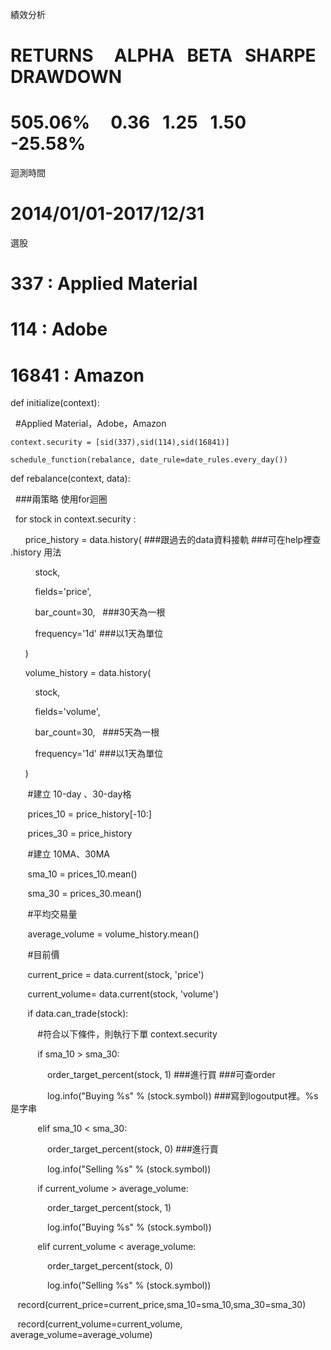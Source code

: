 績效分析
# RETURNS     ALPHA   BETA   SHARPE  DRAWDOWN
# 505.06%     0.36    1.25   1.50    -25.58%
迴測時間
# 2014/01/01-2017/12/31
選股
#  337  : Applied Material
#  114  : Adobe
# 16841 : Amazon


def initialize(context):

    #Applied Material，Adobe，Amazon
    
    context.security = [sid(337),sid(114),sid(16841)]
    
    schedule_function(rebalance, date_rule=date_rules.every_day())


def rebalance(context, data):

    ###兩策略 使用for迴圈
    
    for stock in context.security :
    
        price_history = data.history( ###跟過去的data資料接軌 ###可在help裡查 .history 用法
        
            stock,
            
            fields='price',
            
            bar_count=30,   ###30天為一根
            
            frequency='1d' ###以1天為單位  
            
        )
        
        volume_history = data.history( 
        
            stock,
            
            fields='volume',
            
            bar_count=30,   ###5天為一根
            
            frequency='1d' ###以1天為單位
            
        )
        
        
        #建立 10-day 、30-day格
        
        prices_10 = price_history[-10:]
        
        prices_30 = price_history
        
        
        #建立 10MA、30MA
        
        sma_10 = prices_10.mean()
        
        sma_30 = prices_30.mean()
        
        
        #平均交易量      
        
        average_volume = volume_history.mean()
        
        
        #目前價
        
        current_price = data.current(stock, 'price')
        
        current_volume= data.current(stock, 'volume')


        if data.can_trade(stock): 
        
            #符合以下條件，則執行下單 context.security
            
            if sma_10 > sma_30:
            
                order_target_percent(stock, 1) ###進行買 ###可查order
                
                log.info("Buying %s" % (stock.symbol)) ###寫到logoutput裡。%s是字串

            elif sma_10 < sma_30:
            
                order_target_percent(stock, 0) ###進行賣
                
                log.info("Selling %s" % (stock.symbol))
                

            if current_volume > average_volume:    
            
                order_target_percent(stock, 1) 
                
                log.info("Buying %s" % (stock.symbol))
                
                
            elif current_volume < average_volume:
            
                order_target_percent(stock, 0) 
                
                log.info("Selling %s" % (stock.symbol))
    
    

    record(current_price=current_price,sma_10=sma_10,sma_30=sma_30)
    
    record(current_volume=current_volume, average_volume=average_volume)
    
